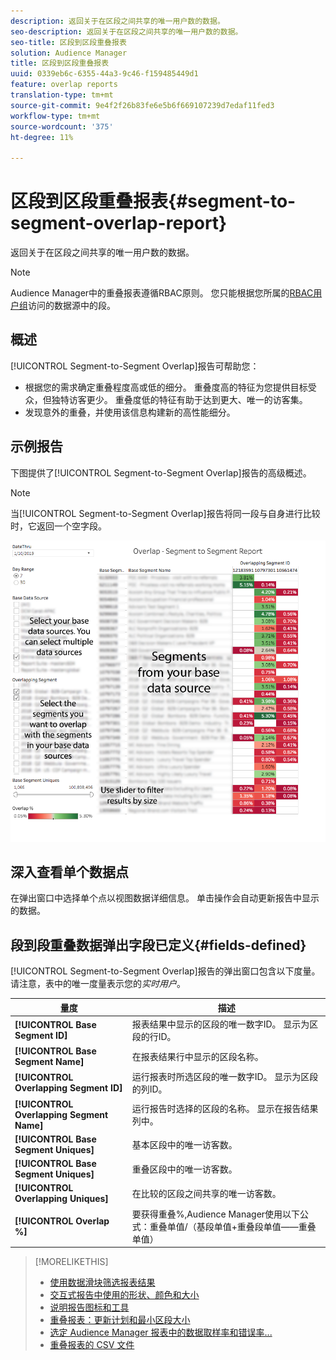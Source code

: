 ```yaml
---
description: 返回关于在区段之间共享的唯一用户数的数据。
seo-description: 返回关于在区段之间共享的唯一用户数的数据。
seo-title: 区段到区段重叠报表
solution: Audience Manager
title: 区段到区段重叠报表
uuid: 0339eb6c-6355-44a3-9c46-f159485449d1
feature: overlap reports
translation-type: tm+mt
source-git-commit: 9e4f2f26b83fe6e5b6f669107239d7edaf11fed3
workflow-type: tm+mt
source-wordcount: '375'
ht-degree: 11%

---
```



# 区段到区段重叠报表{#segment-to-segment-overlap-report}

返回关于在区段之间共享的唯一用户数的数据。

>[!NOTE]
>
>Audience Manager中的重叠报表遵循RBAC原则。 您只能根据您所属的[RBAC用户组](/help/using/features/administration/administration-overview.md)访问的数据源中的段。

<!-- 

c_segment_segment_overlap.xml

 -->

## 概述

[!UICONTROL Segment-to-Segment Overlap]报告可帮助您：

* 根据您的需求确定重叠程度高或低的细分。 重叠度高的特征为您提供目标受众，但独特访客更少。 重叠度低的特征有助于达到更大、唯一的访客集。
* 发现意外的重叠，并使用该信息构建新的高性能细分。

## 示例报告

下图提供了[!UICONTROL Segment-to-Segment Overlap]报告的高级概述。

>[!NOTE]
>
>当[!UICONTROL Segment-to-Segment Overlap]报告将同一段与自身进行比较时，它返回一个空字段。

![](assets/segment-to-segment-overlap.png)

## 深入查看单个数据点

在弹出窗口中选择单个点以视图数据详细信息。 单击操作会自动更新报告中显示的数据。

## 段到段重叠数据弹出字段已定义{#fields-defined}

<!-- 

r_s2s_data_pop.xml

 -->

[!UICONTROL Segment-to-Segment Overlap]报告的弹出窗口包含以下度量。 请注意，表中的唯一度量表示您的&#x200B;*实时用户*。

| 量度 | 描述 |
|---|---|
| **[!UICONTROL Base Segment ID]** | 报表结果中显示的区段的唯一数字ID。 显示为区段的行ID。 |
| **[!UICONTROL Base Segment Name]** | 在报表结果行中显示的区段名称。 |
| **[!UICONTROL Overlapping Segment ID]** | 运行报表时所选区段的唯一数字ID。 显示为区段的列ID。 |
| **[!UICONTROL Overlapping Segment Name]** | 运行报告时选择的区段的名称。 显示在报告结果列中。 |
| **[!UICONTROL Base Segment Uniques]** | 基本区段中的唯一访客数。 |
| **[!UICONTROL Base Segment Uniques]** | 重叠区段中的唯一访客数。 |
| **[!UICONTROL Overlapping Uniques]** | 在比较的区段之间共享的唯一访客数。 |
| **[!UICONTROL Overlap %]** | 要获得重叠%,Audience Manager使用以下公式：重叠单值/（基段单值+重叠段单值——重叠单值） |



>[!MORELIKETHIS]
>
>* [使用数据滑块筛选报表结果](../../reporting/dynamic-reports/data-sliders.md)
>* [交互式报告中使用的形状、颜色和大小](../../reporting/dynamic-reports/interactive-report-technology.md#shapes-colors-sizes)
>* [说明报告图标和工具](../../reporting/dynamic-reports/interactive-report-technology.md#icons-tools-explained)
>* [重叠报表：更新计划和最小区段大小](../../reporting/dynamic-reports/overlap-minimum-segment-size.md)
>* [选定 Audience Manager 报表中的数据取样率和错误率...](../../reporting/report-sampling.md)
>* [重叠报表的 CSV 文件](../../reporting/dynamic-reports/overlap-csv-files.md)